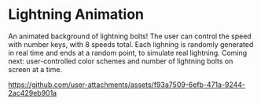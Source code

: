 # Lightning Animation
An animated background of lightning bolts! The user can control the speed with number keys, with 8 speeds total. Each lighning is randomly generated in real time and ends at a random point, to simulate real lightning.
Coming next: user-controlled color schemes and number of lightning bolts on screen at a time.



https://github.com/user-attachments/assets/f93a7509-6efb-471a-9244-2ac429eb901a

